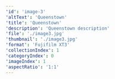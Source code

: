 ```yaml
---
'id': 'image-3'
'altText': 'Queenstown'
'title': 'Queenstown'
'description': 'Queenstown description'
'file': './image3.jpg'
'thumbnail': './image3.jpg'
'format': 'Fujifilm XT3'
'collectionIndex': 1
'categoryIndex': 0
'imageIndex': 1
'aspectRatio': '1:1'
---
```

